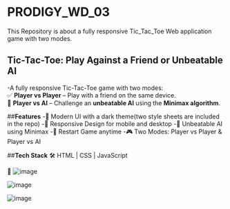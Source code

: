 # PRODIGY_WD_03
This Repository is about a fully responsive Tic_Tac_Toe Web application game with two modes.



## **Tic-Tac-Toe: Play Against a Friend or Unbeatable AI**
-A fully responsive Tic-Tac-Toe game with two modes:  
✅ **Player vs Player** – Play with a friend on the same device.    
🤖 **Player vs AI** – Challenge an **unbeatable AI** using the **Minimax algorithm**. 

##**Features**
-🎨 Modern UI with a dark theme(two style sheets are included in the repo)
-📱 Responsive Design for mobile and desktop
-🤖 Unbeatable AI using Minimax
-🔄 Restart Game anytime
-🎮 Two Modes: Player vs Player & Player vs AI

##**Tech Stack**
🛠 HTML | CSS | JavaScript

🔗 
![image](https://github.com/user-attachments/assets/ee2a13a9-8edf-4f82-b080-8a3829012ada)

![image](https://github.com/user-attachments/assets/e64ac065-8b10-49ba-b829-12db00c35770)

![image](https://github.com/user-attachments/assets/5d4f5632-e661-4d05-b8d3-339b5150f859)

